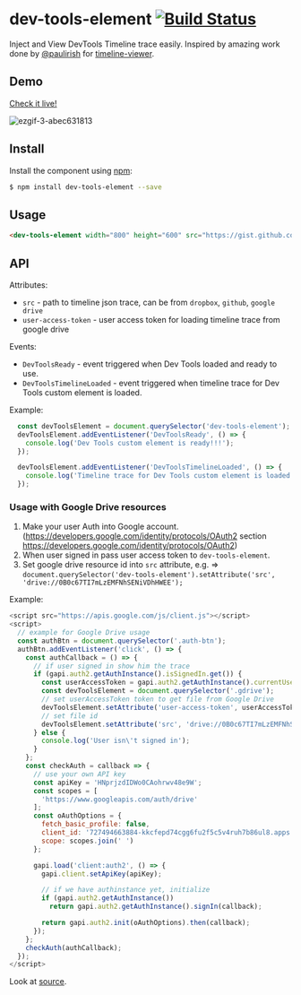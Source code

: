 # dev-tools-element [![Build Status](https://travis-ci.org/denar90/dev-tools-element.svg?branch=master)](https://travis-ci.org/denar90/dev-tools-element)

Inject and View DevTools Timeline trace easily.
Inspired by amazing work done by [@paulirish](https://github.com/paulirish) for [timeline-viewer](https://github.com/ChromeDevTools/timeline-viewer).

## Demo

[Check it live!](https://denar90.github.io/dev-tools-element/demo/)

![ezgif-3-abec631813](https://user-images.githubusercontent.com/6231516/32994748-5d1f57ba-cd74-11e7-964f-97ac1c7b2d40.gif)

## Install

Install the component using [npm](https://www.npmjs.com/):

```sh
$ npm install dev-tools-element --save
```

## Usage

```html
<dev-tools-element width="800" height="600" src="https://gist.github.com/paulirish/f83d30384954937dc3a1fae970a4ae52/raw/b25b27741c652d3091a316dfd8b58bf72f14aa74/twitch.json"></dev-tools-element>
```

## API

Attributes:

 - `src` - path to timeline json trace, can be from `dropbox`, `github`, `google drive`
 - `user-access-token` - user access token for loading timeline trace from google drive 
 
Events:
 
 - `DevToolsReady` - event triggered when Dev Tools loaded and ready to use.
 - `DevToolsTimelineLoaded` - event triggered when timeline trace for Dev Tools custom element is loaded.
 
Example:
 
```js
  const devToolsElement = document.querySelector('dev-tools-element');
  devToolsElement.addEventListener('DevToolsReady', () => {
    console.log('Dev Tools custom element is ready!!!');
  });

  devToolsElement.addEventListener('DevToolsTimelineLoaded', () => {
    console.log('Timeline trace for Dev Tools custom element is loaded!!!');
  });
```

### Usage with Google Drive resources

1. Make your user Auth into Google account. (https://developers.google.com/identity/protocols/OAuth2 section https://developers.google.com/identity/protocols/OAuth2)
2. When user signed in pass user access token to `dev-tools-element`.
3. Set google drive resource id into `src` attribute, e.g. => `document.querySelector('dev-tools-element').setAttribute('src', 'drive://0B0c67TI7mLzEMFNhSENiVDhHWEE');`

Example:

```js
<script src="https://apis.google.com/js/client.js"></script>
<script>
  // example for Google Drive usage
  const authBtn = document.querySelector('.auth-btn');
  authBtn.addEventListener('click', () => {
    const authCallback = () => {
      // if user signed in show him the trace
      if (gapi.auth2.getAuthInstance().isSignedIn.get()) {
        const userAccessToken = gapi.auth2.getAuthInstance().currentUser.get().getAuthResponse().access_token;
        const devToolsElement = document.querySelector('.gdrive');
        // set userAccessToken token to get file from Google Drive
        devToolsElement.setAttribute('user-access-token', userAccessToken);
        // set file id
        devToolsElement.setAttribute('src', 'drive://0B0c67TI7mLzEMFNhSENiVDhHWEE');
      } else {
        console.log('User isn\'t signed in');
      }
    };
    const checkAuth = callback => {
      // use your own API key
      const apiKey = 'HNprjzdIDWo0CAohrwv48e9W';
      const scopes = [
        'https://www.googleapis.com/auth/drive'
      ];
      const oAuthOptions = {
        fetch_basic_profile: false,
        client_id: '727494663884-kkcfepd74cgg6fu2f5c5v4ruh7b86ul8.apps.googleusercontent.com',
        scope: scopes.join(' ')
      };

      gapi.load('client:auth2', () => {
        gapi.client.setApiKey(apiKey);

        // if we have authinstance yet, initialize
        if (gapi.auth2.getAuthInstance())
          return gapi.auth2.getAuthInstance().signIn(callback);

        return gapi.auth2.init(oAuthOptions).then(callback);
      });
    };
    checkAuth(authCallback);
  });
</script>

``` 
Look at [source](https://github.com/denar90/dev-tools-element/blob/master/demo/index.html#L10-L55).


